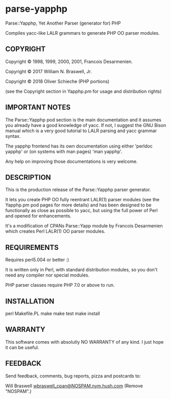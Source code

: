 # parse-yapphp #

Parse::Yapphp, Yet Another Parser (generator for) PHP

Compiles yacc-like LALR grammars to generate PHP OO parser modules.

## COPYRIGHT ##

Copyright © 1998, 1999, 2000, 2001, Francois Desarmenien.

Copyright © 2017 William N. Braswell, Jr.

Copyright © 2018 Oliver Schieche (PHP portions)

(see the Copyright section in Yapphp.pm for usage and distribution rights)

## IMPORTANT NOTES ##

The Parse::Yapphp pod section is the main documentation and it assumes
you already have a good knowledge of yacc. If not, I suggest the GNU
Bison manual which is a very good tutorial to LALR parsing and yacc
grammar syntax.

The yapphp frontend has its own documentation using either 'perldoc yapphp'
or (on systems with man pages) 'man yapphp'.

Any help on improving those documentations is very welcome.

## DESCRIPTION ##

This is the production release of the Parse::Yapphp parser generator.

It lets you create PHP OO fully reentrant LALR(1) parser modules
(see the Yapphp.pm pod pages for more details) and has been designed to
be functionally as close as possible to yacc, but using the full power
of Perl and opened for enhancements.

It's a modification of CPANs Parse::Yapp module by Francois Desarmenien 
which creates Perl LALR(1) OO parser modules. 

## REQUIREMENTS ##

Requires perl5.004 or better :)

It is written only in Perl, with standard distribution modules, so you
don't need any compiler nor special modules.

PHP parser classes require PHP 7.0 or above to run.

## INSTALLATION ##

perl Makefile.PL
make
make test
make install

## WARRANTY ##

This software comes with absolutly NO WARRANTY of any kind. 
I just hope it can be useful.

## FEEDBACK ##

Send feedback, comments, bug reports, pizza and postcards to:

Will Braswell <wbraswell_cpan@NOSPAM.nym.hush.com>
(Remove "NOSPAM".)
